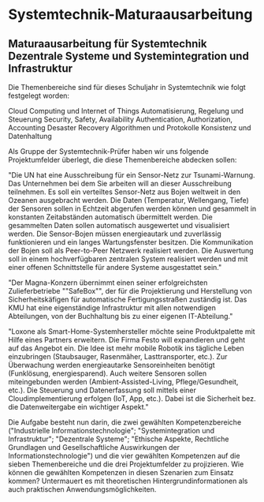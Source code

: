 # Systemtechnik-Maturaausarbeitung
## Maturaausarbeitung für Systemtechnik Dezentrale Systeme und Systemintegration und Infrastruktur

Die Themenbereiche sind für dieses Schuljahr in Systemtechnik wie folgt festgelegt worden:

Cloud Computing und Internet of Things
Automatisierung, Regelung und Steuerung
Security, Safety, Availability
Authentication, Authorization, Accounting
Desaster Recovery
Algorithmen und Protokolle
Konsistenz und Datenhaltung

Als Gruppe der Systemtechnik-Prüfer haben wir uns folgende Projektumfelder überlegt, die diese Themenbereiche abdecken sollen:

"Die UN hat eine Ausschreibung für ein Sensor-Netz zur Tsunami-Warnung. Das Unternehmen bei dem Sie arbeiten will an dieser Ausschreibung teilnehmen. Es soll ein verteiltes Sensor-Netz aus Bojen weltweit in den Ozeanen ausgebracht werden. Die Daten (Temperatur, Wellengang, Tiefe) der Sensoren sollen in Echtzeit abgerufen werden können und gesammelt in konstanten Zeitabständen automatisch übermittelt werden. Die gesammelten Daten sollen automatisch ausgewertet und visualisiert werden. Die Sensor-Bojen müssen energieautark und zuverlässig funktionieren und ein langes Wartungsfenster besitzen. Die Kommunikation der Bojen soll als Peer-to-Peer Netzwerk realisiert werden. Die Auswertung soll in einem hochverfügbaren zentralen System realisiert werden und mit einer offenen Schnittstelle für andere Systeme ausgestattet sein."

"Der Magna-Konzern übernimmt einen seiner erfolgreichsten Zulieferbetriebe ""SafeBox"", der für die Projektierung und Herstellung von Sicherheitskäfigen für automatische Fertigungsstraßen zuständig ist. Das KMU hat eine eigenständige Infrastruktur mit allen notwendigen Abteilungen, von der Buchhaltung bis zu einer eigenen IT-Abteilung."

"Loxone als Smart-Home-Systemhersteller möchte seine Produktpalette mit Hilfe eines Partners erweitern. Die Firma Festo will expandieren und geht auf das Angebot ein. Die Idee ist mehr mobile Robotik ins tägliche Leben einzubringen (Staubsauger, Rasenmäher, Lasttransporter, etc.). Zur Überwachung werden energieautarke Sensoreinheiten benötigt (Funklösung, energiesparend). Auch weitere Sensoren sollen miteingebunden werden (Ambient-Assisted-Living, Pflege/Gesundheit, etc.). Die Steuerung und Datenerfassung soll mittels einer Cloudimplementierung erfolgen (IoT, App, etc.). Dabei ist die Sicherheit bez. die Datenweitergabe ein wichtiger Aspekt."

Die Aufgabe besteht nun darin, die zwei gewählten Kompetenzbereiche ("Industrielle Informationstechnologie"; "Systemintegration und Infrastruktur"; "Dezentrale Systeme"; "Ethische Aspekte, Rechtliche Grundlagen und Gesellschaftliche Auswirkungen der Informationstechnologie") und die vier gewählten Kompetenzen auf die sieben Themenbereiche und die drei Projektumfelder zu projizieren. Wie können die gewählten Kompetenzen in diesen Szenarien zum Einsatz kommen? Untermauert es mit theoretischen Hintergrundinformationen als auch praktischen Anwendungsmöglichkeiten.